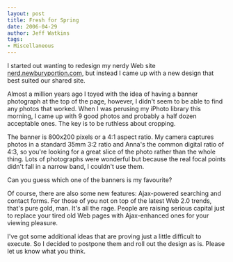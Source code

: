 ```yaml
---
layout: post
title: Fresh for Spring
date: 2006-04-29
author: Jeff Watkins
tags:
- Miscellaneous
---
```


I started out wanting to redesign my nerdy Web site [nerd.newburyportion.com](http://nerd.newburyportion.com), but instead I came up with a new design that best suited our shared site.

Almost a million years ago I toyed with the idea of having a banner photograph at the top of the page, however, I didn't seem to be able to find any photos that worked. When I was perusing my iPhoto library this morning, I came up with 9 good photos and probably a half dozen acceptable ones. The key is to be ruthless about cropping.

The banner is 800x200 pixels or a 4:1 aspect ratio. My camera captures photos in a standard 35mm 3:2 ratio and Anna's the common digital ratio of 4:3, so you're looking for a great slice of the photo rather than the whole thing. Lots of photographs were wonderful but because the real focal points didn't fall in a narrow band, I couldn't use them.

Can you guess which one of the banners is my favourite?

Of course, there are also some new features: Ajax-powered searching and contact forms. For those of you not on top of the latest Web 2.0 trends, that's pure gold, man. It's all the rage. People are raising serious capital just to replace your tired old Web pages with Ajax-enhanced ones for your viewing pleasure.

I've got some additional ideas that are proving just a little difficult to execute. So I decided to postpone them and roll out the design as is. Please let us know what you think.
